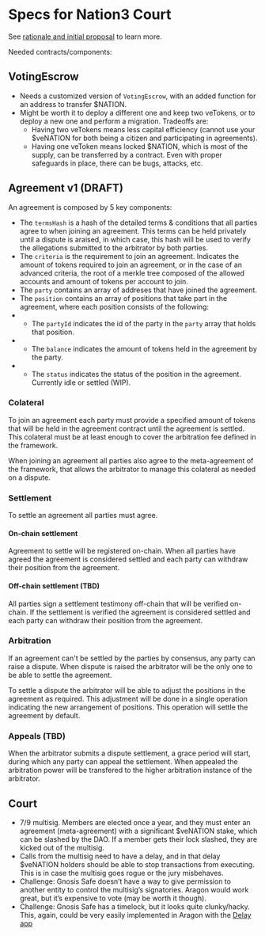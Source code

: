 # Specs for Nation3 Court

See [rationale and initial proposal](https://forum.nation3.org/t/nation3-court-a-backbone-to-bootstrap-a-circular-economy-by-increasing-trust-between-citizens/553) to learn more.

Needed contracts/components:

## VotingEscrow

- Needs a customized version of `VotingEscrow`, with an added function for an address to transfer $NATION.
- Might be worth it to deploy a different one and keep two veTokens, or to deploy a new one and perform a migration. Tradeoffs are:
  - Having two veTokens means less capital efficiency (cannot use your $veNATION for both being a citizen and participating in agreements).
  - Having one veToken means locked $NATION, which is most of the supply, can be transferred by a contract. Even with proper safeguards in place, there can be bugs, attacks, etc.

## Agreement v1 (DRAFT)

An agreement is composed by 5 key components:

- The `termsHash` is a hash of the detailed terms & conditions that all parties agree to when joining an agreement. This terms can be held privately until a dispute is araised, in which case, this hash will be used to verify the allegations submitted to the arbitrator by both parties.
- The `criteria` is the requirement to join an agreement. Indicates the amount of tokens required to join an agreement, or in the case of an advanced criteria, the root of a merkle tree composed of the allowed accounts and amount of tokens per account to join.
- The `party` contains an array of addreses that have joined the agreement.
- The `position` contains an array of positions that take part in the agreement, where each position consists of the following:
- - The `partyId` indicates the id of the party in the `party` array that holds that position.
- - The `balance` indicates the amount of tokens held in the agreement by the party.
- - The `status` indicates the status of the position in the agreement. Currently idle or settled (WIP).

### Colateral

To join an agreement each party must provide a specified amount of tokens that will be held in the agreement contract until the agreement is settled. This colateral must be at least enough to cover the arbitration fee defined in the framework.

When joining an agreement all parties also agree to the meta-agreement of the framework, that allows the arbitrator to manage this colateral as needed on a dispute.

### Settlement

To settle an agreement all parties must agree.

#### On-chain settlement

Agreement to settle will be registered on-chain. When all parties have agreed the agreement is considered settled and each party can withdraw their position from the agreement.

#### Off-chain settlement (TBD)

All parties sign a settlement testimony off-chain that will be verified on-chain. If the settlement is verified the agreement is considered settled and each party can withdraw their position from the agreement.

### Arbitration

If an agreement can't be settled by the parties by consensus, any party can raise a dispute. When dispute is raised the arbitrator will be the only one to be able to settle the agreement.

To settle a dispute the arbitrator will be able to adjust the positions in the agreement as required. This adjustment will be done in a single operation indicating the new arrangement of positions. This operation will settle the agreement by default.

### Appeals (TBD)

When the arbitrator submits a dispute settlement, a grace period will start, during which any party can appeal the settlement. When appealed the arbitration power will be transfered to the higher arbitration instance of the arbitrator.

## Court

- 7/9 multisig. Members are elected once a year, and they must enter an agreement (meta-agreement) with a significant $veNATION stake, which can be slashed by the DAO. If a member gets their lock slashed, they are kicked out of the multisig.
- Calls from the multisig need to have a delay, and in that delay $veNATION holders should be able to stop transactions from executing. This is in case the multisig goes rogue or the jury misbehaves.
- Challenge: Gnosis Safe doesn’t have a way to give permission to another entity to control the multisig’s signatories. Aragon would work great, but it’s expensive to vote (may be worth it though).
- Challenge: Gnosis Safe has a timelock, but it looks quite clunky/hacky. This, again, could be very easily implemented in Aragon with the [Delay app](https://github.com/1Hive/delay-app)
